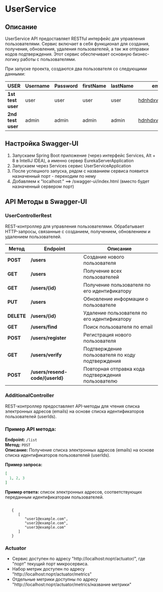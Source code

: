 # UserService

## Описание
UserService API предоставляет RESTful интерфейс для управления пользователями.
Сервис включает в себя функционал для создания, получения, обновления, удаления пользователей, а так же
отправки кодов подтверждения.
Этот сервис обеспечивает основную бизнес-логику работы с пользователями.

При запуске проекта, создаются два пользователя со следующими данными:


| USER              | Username | Password | firstName | lastName | email           | roles                     |                                          
|-------------------|----------|----------|-----------|----------|-----------------|---------------------------|
| **1st test user** | user     | user     | user      | user     | hdnhdxv@mail.ru | ROLE_USER                 |
| **2nd test user** | admin    | admin    | admin     | admin    | hdnhdxv@mail.ru | ROLE_USER,<br/>ROLE_ADMIN |

## Настройка Swagger-UI
1. Запускаем Spring Boot приложение (через интерфейс Services, Alt + 8 в IntelliJ IDEA),
   а именно сервер EurekaServerApplication
2. Запускаем через Services сервис UserServiceApplication
3. После успешного запуска, рядом с названием сервиса появится назначенный порт -
   переходим по нему
4. Добавляем к "localhost:<port>" ==>  /swagger-ui/index.html (вместо <port> будет назначенный сервером порт)


## API Методы в Swagger-UI
### UserControllerRest
REST-контроллер для управления пользователями.
Обрабатывает HTTP-запросы, связанные с созданием, получением, обновлением и удалением пользователей.

| Метод        | Endpoint                          | Описание                                             |
|--------------|-----------------------------------|------------------------------------------------------|
| **POST**     | **/users**                        | Создание нового пользователя                         |
| **GET**      | **/users**                        | Получение всех пользователей                         |
| **GET**      | **/users/{id}**                   | Получение пользователя по его идентификатору         |
| **PUT**      | **/users**                        | Обновление информации о пользователе                 |
| **DELETE**   | **/users/{id}**                   | Удаление пользователя по его идентификатору          |
| **GET**      | **/users/find**                   | Поиск пользователя по email                          |
| **POST**     | **/users/register**               | Регистрация нового пользователя                      |
| **GET**      | **/users/verify**                 | Подтверждение пользователя по коду подтверждения     |
| **POST**     | **/users/resend-code/{userId}**   | Повторная отправка кода подтверждения пользователю   |

### AdditionalController
REST-контроллер предоставляет API-методы для чтения списка электронных адресов (emails) на основе списка идентификаторов пользователей (userIds).

### Пример API метода:
**Endpoint:** `/list`  
**Метод:** `POST`  
**Описание:** Получение списка электронных адресов (emails) на основе списка идентификаторов пользователей (userIds).

**Пример запроса:**
```json
[
  1, 2, 3
]
```

**Пример ответа:** список электронных адресов, соответствующих переданным идентификаторам пользователей.
```

   {
      [
         "user1@example.com",
         "user2@example.com",
         "user3@example.com"
      ]
   }
   ```
### Actuator
- Сервис доступен по адресу "http://localhost:порт/actuator/", где "порт" текущий порт микросервиса.
- Набор метрик доступен по адресу "http://localhost:порт/actuator/metrics"
- Отдельные метрики доступны по адресу "http://localhost:порт/actuator/metrics/название метрики"